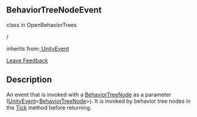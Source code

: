<h2 class="header">BehaviorTreeNodeEvent</h2>

<div class="flex-row space-between">
    <div class="flex-row">
        <p style="margin-right:10px">class in OpenBehaviorTrees</p>
        <p style="margin-right:10px">/</p>
        <p>inherits from:<a class="link" href= "https://docs.unity3d.com/ScriptReference/Events.UnityEvent.html"> UnityEvent</a></p>
    </div>
    <a class="link" style="text-align: right" href="mailto:zacharyruiz1@gmail.com" target="_blank">Leave Feedback</a>
</div>

<h2 class="small-h2 header">Description</h2>
<p>An event that is invoked with a <a class="link" href= "BehaviorTreeNode.md">BehaviorTreeNode</a> as a parameter (<a class="link" href= "https://docs.unity3d.com/ScriptReference/Events.UnityEvent.html">UnityEvent</a><<a class="link" href= "BehaviorTreeNode.md">BehaviorTreeNode</a>>). It is invoked by behavior tree nodes in the <a class="link" href = "BehaviorTreeNode-Tick.md">Tick</a> method before returning.<p>
